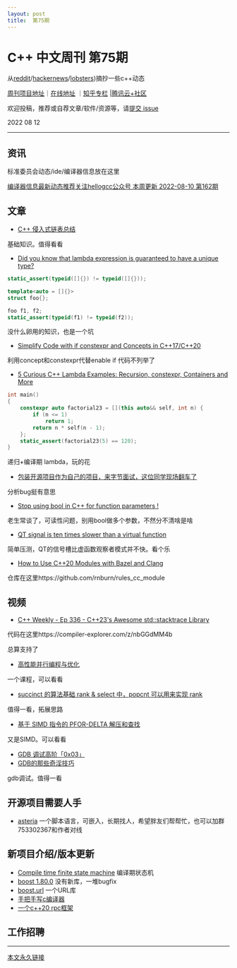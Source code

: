 ```yaml
---
layout: post
title:  第75期
---
```


# C++ 中文周刊 第75期


从[reddit](https://www.reddit.com/r/cpp/)/[hackernews](https://news.ycombinator.com/)/[lobsters](https://lobste.rs/))摘抄一些c++动态


[周刊项目地址](https://github.com/wanghenshui/cppweeklynews)｜[在线地址](https://wanghenshui.github.io/cppweeklynews/) ｜[知乎专栏](https://www.zhihu.com/column/jieyaren) |[腾讯云+社区](https://cloud.tencent.com/developer/column/92884)



欢迎投稿，推荐或自荐文章/软件/资源等，请[提交 issue](https://github.com/wanghenshui/cppweeklynews/issues)

2022 08 12

---

## 资讯

标准委员会动态/ide/编译器信息放在这里

[编译器信息最新动态推荐关注hellogcc公众号 本周更新 2022-08-10 第162期](https://github.com/hellogcc/osdt-weekly/blob/master/weekly-2022/2022-08-10.md)


## 文章

- [C++ 侵入式链表总结](https://zhuanlan.zhihu.com/p/524894979)

基础知识。值得看看

-  [Did you know that lambda expression is guaranteed to have a unique type? ](https://github.com/QuantlabFinancial/cpp_tip_of_the_week/blob/master/290.md)

```cpp
static_assert(typeid([]{}) != typeid([]{}));

template<auto = []{}>
struct foo{};

foo f1, f2;
static_assert(typeid(f1) != typeid(f2));
```

没什么卵用的知识，也是一个坑

- [Simplify Code with if constexpr and Concepts in C++17/C++20 ](https://www.cppstories.com/2018/03/ifconstexpr/)

利用concept和constexpr代替enable if 代码不列举了

- [5 Curious C++ Lambda Examples: Recursion, constexpr, Containers and More ](https://www.cppstories.com/2020/07/lambdas5ex.html/)

```cpp
int main()
{
    constexpr auto factorial23 = [](this auto&& self, int n) {
		if (n <= 1)
			return 1;
		return n * self(n - 1);
	};
    static_assert(factorial23(5) == 120);
}

```

递归+编译期 lambda，玩的花

- [包装开源项目作为自己的项目，来字节面试，这位同学现场翻车了](https://zhuanlan.zhihu.com/p/551857901)

分析bug挺有意思


- [Stop using bool in C++ for function parameters !](https://cpp-rendering.io/using-bool-in-c/)

老生常谈了，可读性问题，别用bool做多个参数，不然分不清啥是啥


- [QT signal is ten times slower than a virtual function](https://developernote.com/2022/08/qt-signal-is-ten-times-slower-than-a-virtual-function/)

简单压测，QT的信号槽比虚函数观察者模式并不快。看个乐

- [How to Use C++20 Modules with Bazel and Clang](https://buildingblock.ai/cpp20-modules-bazel)

仓库在这里https://github.com/rnburn/rules_cc_module
## 视频

- [C++ Weekly - Ep 336 - C++23's Awesome std::stacktrace Library ](https://www.youtube.com/watch?v=9IcxniCxKlQ)

代码在这里https://compiler-explorer.com/z/nbGGdMM4b

总算支持了

- [高性能并行编程与优化](https://github.com/parallel101/course)

一个课程，可以看看

- [succinct 的算法基础 rank & select 中，popcnt 可以用来实现 rank ](https://www.zhihu.com/question/27824125/answer/2621765689)

值得一看，拓展思路

- [基于 SIMD 指令的 PFOR-DELTA 解压和查找](https://zhuanlan.zhihu.com/p/63662886)

又是SIMD。可以看看

- [GDB 调试高阶「0x03」](https://zhuanlan.zhihu.com/p/550525330)
- [GDB的那些奇淫技巧](https://zhuanlan.zhihu.com/p/254879649)

gdb调试。值得一看
## 开源项目需要人手

- [asteria](https://github.com/lhmouse/asteria) 一个脚本语言，可嵌入，长期找人，希望胖友们帮帮忙，也可以加群753302367和作者对线


## 新项目介绍/版本更新

- [Compile time finite state machine](https://github.com/cmargiotta/compile-time-fsm) 编译期状态机
- [boost  1.80.0](https://www.boost.org/users/history/version_1_80_0.html) 没有新库，一堆bugfix
- [boost.url](https://github.com/cppalliance/url) 一个URL库
- [手把手写c编译器](https://github.com/iiicp/ccc)
- [一个c++20 rpc框架](https://github.com/AlexBAV/AsyncCppRpc)
## 工作招聘

---



[本文永久链接](https://wanghenshui.github.io/cppweeklynews/posts/075.html)
